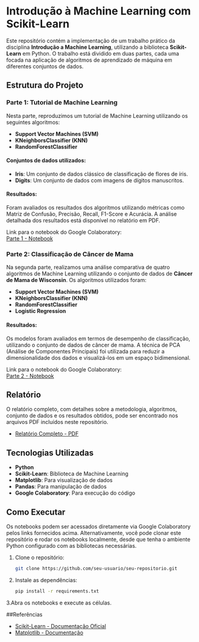 # Introdução à Machine Learning com Scikit-Learn

Este repositório contém a implementação de um trabalho prático da disciplina **Introdução a Machine Learning**, utilizando a biblioteca **Scikit-Learn** em Python. O trabalho está dividido em duas partes, cada uma focada na aplicação de algoritmos de aprendizado de máquina em diferentes conjuntos de dados.

## Estrutura do Projeto

### Parte 1: Tutorial de Machine Learning
Nesta parte, reproduzimos um tutorial de Machine Learning utilizando os seguintes algoritmos:
- **Support Vector Machines (SVM)**
- **KNeighborsClassifier (KNN)**
- **RandomForestClassifier**

#### Conjuntos de dados utilizados:
- **Iris**: Um conjunto de dados clássico de classificação de flores de íris.
- **Digits**: Um conjunto de dados com imagens de dígitos manuscritos.

#### Resultados:
Foram avaliados os resultados dos algoritmos utilizando métricas como Matriz de Confusão, Precisão, Recall, F1-Score e Acurácia. A análise detalhada dos resultados está disponível no relatório em PDF.

Link para o notebook do Google Colaboratory:  
[Parte 1 - Notebook](https://colab.research.google.com/drive/1jxHvEeAaw3nURMsINRSAISLKohLn2ryG?usp=sharing)

### Parte 2: Classificação de Câncer de Mama
Na segunda parte, realizamos uma análise comparativa de quatro algoritmos de Machine Learning utilizando o conjunto de dados de **Câncer de Mama de Wisconsin**. Os algoritmos utilizados foram:
- **Support Vector Machines (SVM)**
- **KNeighborsClassifier (KNN)**
- **RandomForestClassifier**
- **Logistic Regression**

#### Resultados:
Os modelos foram avaliados em termos de desempenho de classificação, utilizando o conjunto de dados de câncer de mama. A técnica de PCA (Análise de Componentes Principais) foi utilizada para reduzir a dimensionalidade dos dados e visualizá-los em um espaço bidimensional.

Link para o notebook do Google Colaboratory:  
[Parte 2 - Notebook](https://colab.research.google.com/drive/1jk-15xcLiPwnOpTppei0cFScXxPHLakV?usp=sharing)

## Relatório
O relatório completo, com detalhes sobre a metodologia, algoritmos, conjunto de dados e os resultados obtidos, pode ser encontrado nos arquivos PDF incluídos neste repositório.

- [Relatório Completo - PDF](Trabalho_Introducao_a_ML.pdf)

## Tecnologias Utilizadas
- **Python**
- **Scikit-Learn**: Biblioteca de Machine Learning
- **Matplotlib**: Para visualização de dados
- **Pandas**: Para manipulação de dados
- **Google Colaboratory**: Para execução do código

## Como Executar
Os notebooks podem ser acessados diretamente via Google Colaboratory pelos links fornecidos acima. Alternativamente, você pode clonar este repositório e rodar os notebooks localmente, desde que tenha o ambiente Python configurado com as bibliotecas necessárias.

1. Clone o repositório:
   ```bash
   git clone https://github.com/seu-usuario/seu-repositorio.git
2. Instale as dependências:
   ```bash
   pip install -r requirements.txt
3.Abra os notebooks e execute as células.

##Referências
- [Scikit-Learn - Documentação Oficial](https://scikit-learn.org/stable/)
- [Matplotlib - Documentação](https://matplotlib.org/)
